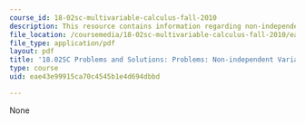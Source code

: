 ```yaml
---
course_id: 18-02sc-multivariable-calculus-fall-2010
description: This resource contains information regarding non-independent variables.
file_location: /coursemedia/18-02sc-multivariable-calculus-fall-2010/eae43e99915ca70c4545b1e4d694dbbd_MIT18_02SC_pb_42_comb.pdf
file_type: application/pdf
layout: pdf
title: '18.02SC Problems and Solutions: Problems: Non-independent Variables'
type: course
uid: eae43e99915ca70c4545b1e4d694dbbd

---
```

None